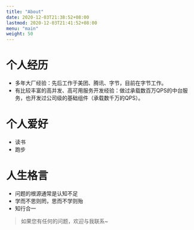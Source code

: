 ```yaml
---
title: "About"
date: 2020-12-03T21:38:52+08:00
lastmod: 2020-12-03T21:41:52+08:00
menu: "main"
weight: 50
---
```


# 个人经历
- 多年大厂经验：先后工作于美团、腾讯、字节，目前在字节工作。
- 有比较丰富的高并发、高可用服务开发经验：做过承载数百万QPS的中台服务，也开发过公司级的基础组件（承载数千万的QPS）。

# 个人爱好
- 读书
- 跑步

# 人生格言
- 问题的根源通常是认知不足
- 学而不思则罔，思而不学则殆
- 知行合一

> 如果您有任何的问题，欢迎与我联系~
